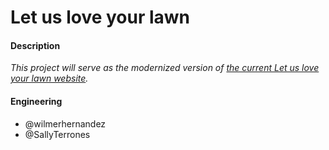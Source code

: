 # Let us love your lawn

#### Description
*This project will serve as the modernized version of [the current Let us love your lawn website](http://letusloveyourlawn.com/).*
#### Engineering
* @wilmerhernandez 
* @SallyTerrones
